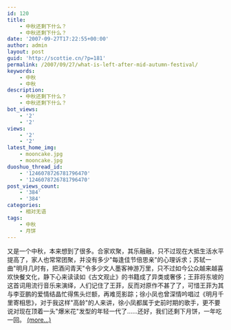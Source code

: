 ```yaml
---
id: 120
title:
    - 中秋还剩下什么？
    - 中秋还剩下什么？
date: '2007-09-27T17:22:55+00:00'
author: admin
layout: post
guid: 'http://scottie.cn/?p=181'
permalink: /2007/09/27/what-is-left-after-mid-autumn-festival/
keywords:
    - 中秋
    - 中秋
description:
    - 中秋还剩下什么？
    - 中秋还剩下什么？
bot_views:
    - '2'
    - '2'
views:
    - '2'
    - '2'
latest_home_img:
    - mooncake.jpg
    - mooncake.jpg
duoshuo_thread_id:
    - '1246078726781796470'
    - '1246078726781796470'
post_views_count:
    - '384'
    - '384'
categories:
    - 相对无语
tags:
    - 中秋
    - 月饼
---
```


又是一个中秋，本来想到了很多。合家欢聚，其乐融融，只不过现在大抵生活水平提高了，家人也常常团聚，并没有多少"每逢佳节倍思亲"的心理诉求；苏轼一曲"明月几时有，把酒问青天"令多少文人墨客神游万里，只不过如今公众越来越喜欢快餐文化，静下心来读读如《古文观止》的书籍成了异类或奢侈；王菲将东坡的这首词用流行音乐来演绎，人们记住了王菲，反而对原作不甚了了，可惜王菲为其与李亚鹏的爱情结晶忙得焦头烂额，再难觅影踪；徐小凤也曾深情吟唱过《明月千里寄相思》，对于我这样"高龄"的人来讲，徐小凤都属于史前时期的歌手，更不要说对现在顶着一头"爆米花"发型的年轻一代了......还好，我们还剩下月饼，一年吃一回。 [<span aria-label="Continue reading 中秋还剩下什么？">(more…)</span>](http://farbank.net/2007/09/27/what-is-left-after-mid-autumn-festival/#more-120)
